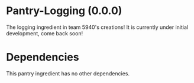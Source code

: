 # Pantry-Logging (0.0.0)
The logging ingredient in team 5940's creations! It is currently under initial development, come back soon!

# Dependencies
This pantry ingredient has no other dependencies.